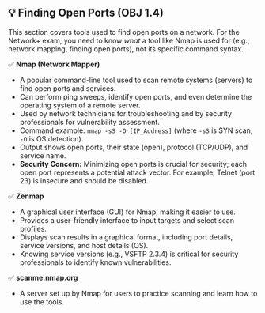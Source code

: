 ## 💡 Finding Open Ports (OBJ 1.4)

This section covers tools used to find open ports on a network. For the Network+ exam, you need to know *what* a tool like Nmap is used for (e.g., network mapping, finding open ports), not its specific command syntax.

✅ **Nmap (Network Mapper)**
- A popular command-line tool used to scan remote systems (servers) to find open ports and services.
- Can perform ping sweeps, identify open ports, and even determine the operating system of a remote server.
- Used by network technicians for troubleshooting and by security professionals for vulnerability assessment.
- Command example: `nmap -sS -O [IP_Address]` (where `-sS` is SYN scan, `-O` is OS detection).
- Output shows open ports, their state (open), protocol (TCP/UDP), and service name.
- **Security Concern:** Minimizing open ports is crucial for security; each open port represents a potential attack vector. For example, Telnet (port 23) is insecure and should be disabled.

✅ **Zenmap**
- A graphical user interface (GUI) for Nmap, making it easier to use.
- Provides a user-friendly interface to input targets and select scan profiles.
- Displays scan results in a graphical format, including port details, service versions, and host details (OS).
- Knowing service versions (e.g., VSFTP 2.3.4) is critical for security professionals to identify known vulnerabilities.

✅ **scanme.nmap.org**
- A server set up by Nmap for users to practice scanning and learn how to use the tools.